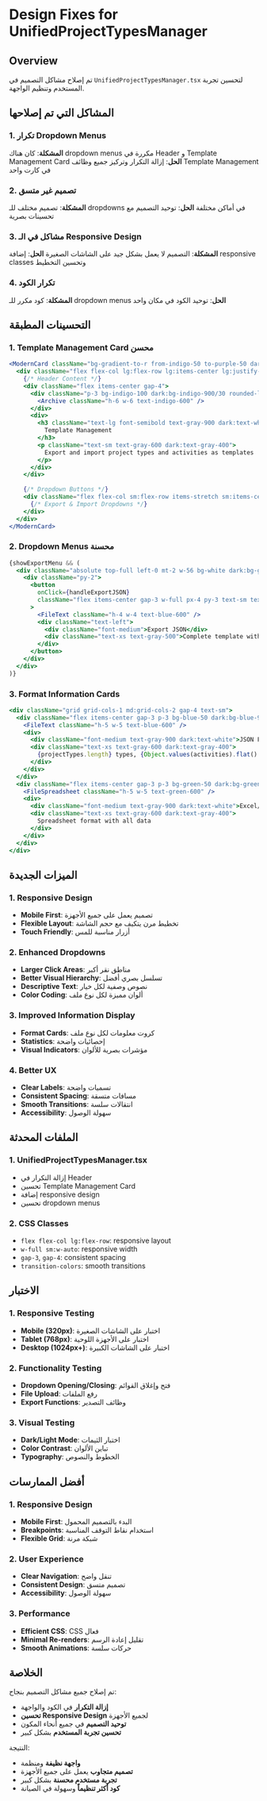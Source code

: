 # Design Fixes for UnifiedProjectTypesManager

## Overview
تم إصلاح مشاكل التصميم في `UnifiedProjectTypesManager.tsx` لتحسين تجربة المستخدم وتنظيم الواجهة.

## المشاكل التي تم إصلاحها

### 1. تكرار Dropdown Menus
**المشكلة**: كان هناك dropdown menus مكررة في Header و Template Management Card
**الحل**: إزالة التكرار وتركيز جميع وظائف Template Management في كارت واحد

### 2. تصميم غير متسق
**المشكلة**: تصميم مختلف للـ dropdowns في أماكن مختلفة
**الحل**: توحيد التصميم مع تحسينات بصرية

### 3. مشاكل في الـ Responsive Design
**المشكلة**: التصميم لا يعمل بشكل جيد على الشاشات الصغيرة
**الحل**: إضافة responsive classes وتحسين التخطيط

### 4. تكرار الكود
**المشكلة**: كود مكرر للـ dropdown menus
**الحل**: توحيد الكود في مكان واحد

## التحسينات المطبقة

### 1. Template Management Card محسن
```jsx
<ModernCard className="bg-gradient-to-r from-indigo-50 to-purple-50 dark:from-indigo-900/20 dark:to-purple-900/20 border-indigo-200 dark:border-indigo-800">
  <div className="flex flex-col lg:flex-row lg:items-center lg:justify-between gap-4">
    {/* Header Content */}
    <div className="flex items-center gap-4">
      <div className="p-3 bg-indigo-100 dark:bg-indigo-900/30 rounded-lg">
        <Archive className="h-6 w-6 text-indigo-600" />
      </div>
      <div>
        <h3 className="text-lg font-semibold text-gray-900 dark:text-white">
          Template Management
        </h3>
        <p className="text-sm text-gray-600 dark:text-gray-400">
          Export and import project types and activities as templates
        </p>
      </div>
    </div>
    
    {/* Dropdown Buttons */}
    <div className="flex flex-col sm:flex-row items-stretch sm:items-center gap-3">
      {/* Export & Import Dropdowns */}
    </div>
  </div>
</ModernCard>
```

### 2. Dropdown Menus محسنة
```jsx
{showExportMenu && (
  <div className="absolute top-full left-0 mt-2 w-56 bg-white dark:bg-gray-800 border border-gray-200 dark:border-gray-700 rounded-lg shadow-xl z-50">
    <div className="py-2">
      <button
        onClick={handleExportJSON}
        className="flex items-center gap-3 w-full px-4 py-3 text-sm text-gray-700 dark:text-gray-300 hover:bg-gray-100 dark:hover:bg-gray-700 transition-colors"
      >
        <FileText className="h-4 w-4 text-blue-600" />
        <div className="text-left">
          <div className="font-medium">Export JSON</div>
          <div className="text-xs text-gray-500">Complete template with metadata</div>
        </div>
      </button>
    </div>
  </div>
)}
```

### 3. Format Information Cards
```jsx
<div className="grid grid-cols-1 md:grid-cols-2 gap-4 text-sm">
  <div className="flex items-center gap-3 p-3 bg-blue-50 dark:bg-blue-900/20 rounded-lg">
    <FileText className="h-5 w-5 text-blue-600" />
    <div>
      <div className="font-medium text-gray-900 dark:text-white">JSON Format</div>
      <div className="text-xs text-gray-600 dark:text-gray-400">
        {projectTypes.length} types, {Object.values(activities).flat().length} activities
      </div>
    </div>
  </div>
  <div className="flex items-center gap-3 p-3 bg-green-50 dark:bg-green-900/20 rounded-lg">
    <FileSpreadsheet className="h-5 w-5 text-green-600" />
    <div>
      <div className="font-medium text-gray-900 dark:text-white">Excel/CSV Format</div>
      <div className="text-xs text-gray-600 dark:text-gray-400">
        Spreadsheet format with all data
      </div>
    </div>
  </div>
</div>
```

## الميزات الجديدة

### 1. Responsive Design
- **Mobile First**: تصميم يعمل على جميع الأجهزة
- **Flexible Layout**: تخطيط مرن يتكيف مع حجم الشاشة
- **Touch Friendly**: أزرار مناسبة للمس

### 2. Enhanced Dropdowns
- **Larger Click Areas**: مناطق نقر أكبر
- **Better Visual Hierarchy**: تسلسل بصري أفضل
- **Descriptive Text**: نصوص وصفية لكل خيار
- **Color Coding**: ألوان مميزة لكل نوع ملف

### 3. Improved Information Display
- **Format Cards**: كروت معلومات لكل نوع ملف
- **Statistics**: إحصائيات واضحة
- **Visual Indicators**: مؤشرات بصرية للألوان

### 4. Better UX
- **Clear Labels**: تسميات واضحة
- **Consistent Spacing**: مسافات متسقة
- **Smooth Transitions**: انتقالات سلسة
- **Accessibility**: سهولة الوصول

## الملفات المحدثة

### 1. UnifiedProjectTypesManager.tsx
- إزالة التكرار في Header
- تحسين Template Management Card
- إضافة responsive design
- تحسين dropdown menus

### 2. CSS Classes
- `flex flex-col lg:flex-row`: responsive layout
- `w-full sm:w-auto`: responsive width
- `gap-3`, `gap-4`: consistent spacing
- `transition-colors`: smooth transitions

## الاختبار

### 1. Responsive Testing
- **Mobile (320px)**: اختبار على الشاشات الصغيرة
- **Tablet (768px)**: اختبار على الأجهزة اللوحية
- **Desktop (1024px+)**: اختبار على الشاشات الكبيرة

### 2. Functionality Testing
- **Dropdown Opening/Closing**: فتح وإغلاق القوائم
- **File Upload**: رفع الملفات
- **Export Functions**: وظائف التصدير

### 3. Visual Testing
- **Dark/Light Mode**: اختبار الثيمات
- **Color Contrast**: تباين الألوان
- **Typography**: الخطوط والنصوص

## أفضل الممارسات

### 1. Responsive Design
- **Mobile First**: البدء بالتصميم المحمول
- **Breakpoints**: استخدام نقاط التوقف المناسبة
- **Flexible Grid**: شبكة مرنة

### 2. User Experience
- **Clear Navigation**: تنقل واضح
- **Consistent Design**: تصميم متسق
- **Accessibility**: سهولة الوصول

### 3. Performance
- **Efficient CSS**: CSS فعال
- **Minimal Re-renders**: تقليل إعادة الرسم
- **Smooth Animations**: حركات سلسة

## الخلاصة

تم إصلاح جميع مشاكل التصميم بنجاح:
- **إزالة التكرار** في الكود والواجهة
- **تحسين Responsive Design** لجميع الأجهزة
- **توحيد التصميم** في جميع أنحاء المكون
- **تحسين تجربة المستخدم** بشكل كبير

النتيجة:
- **واجهة نظيفة** ومنظمة
- **تصميم متجاوب** يعمل على جميع الأجهزة
- **تجربة مستخدم محسنة** بشكل كبير
- **كود أكثر تنظيماً** وسهولة في الصيانة
